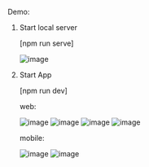 Demo:

1. Start local server
 
   [npm run serve]
   
   ![image](https://github.com/Aleksey-Kirsanov/EO_Space/assets/108628088/4475fd4e-85de-4e7c-a990-d1997a68763f)

2. Start App
   
   [npm run dev]

   web:
   
   ![image](https://github.com/Aleksey-Kirsanov/EO_Space/assets/108628088/104d6a30-b534-49b9-a3ec-e02994cc50af)
   ![image](https://github.com/Aleksey-Kirsanov/EO_Space/assets/108628088/18bb8685-202c-45e6-a160-5f808b69b964)
   ![image](https://github.com/Aleksey-Kirsanov/EO_Space/assets/108628088/842c7ad5-b790-4a7c-85f3-3dcc53af9eff)
   ![image](https://github.com/Aleksey-Kirsanov/EO_Space/assets/108628088/fa1b33cd-22b5-49ad-8007-d3b4102a5aaf)

   mobile:
   
   ![image](https://github.com/Aleksey-Kirsanov/EO_Space/assets/108628088/15d27f74-9116-4034-bb72-81b4ecb607a4)
   ![image](https://github.com/Aleksey-Kirsanov/EO_Space/assets/108628088/e8d7739c-5431-48fc-93cd-ab20c9e4c54a)
   




   
